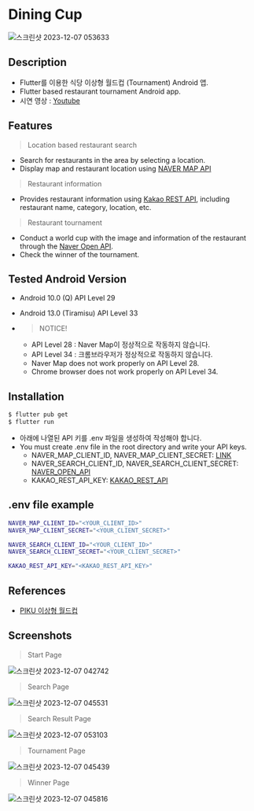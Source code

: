 # Dining Cup

![스크린샷 2023-12-07 053633](https://github.com/jrsky723/dining_cup/assets/67538999/ec2af127-c4c8-4afe-996b-5e59e42a64c4)

## Description

- Flutter를 이용한 식당 이상형 월드컵 (Tournament) Android 앱.
- Flutter based restaurant tournament Android app.
- 시연 영상 : [Youtube](https://www.youtube.com/watch?v=9cpY5qG6shI)

## Features

> Location based restaurant search

- Search for restaurants in the area by selecting a location.
- Display map and restaurant location using [NAVER MAP API](https://www.ncloud.com/product/applicationService/maps)

> Restaurant information

- Provides restaurant information using [Kakao REST API](https://developers.kakao.com/docs/latest/ko/local/common), including restaurant name, category, location, etc.

> Restaurant tournament

- Conduct a world cup with the image and information of the restaurant through the [Naver Open API](https://developers.naver.com/docs/serviceapi/search/blog/blog.md).
- Check the winner of the tournament.

## Tested Android Version

- Android 10.0 (Q) API Level 29
- Android 13.0 (Tiramisu) API Level 33

- > NOTICE!
  - API Level 28 : Naver Map이 정상적으로 작동하지 않습니다.
  - API Level 34 : 크롬브라우저가 정상적으로 작동하지 않습니다.
  - Naver Map does not work properly on API Level 28.
  - Chrome browser does not work properly on API Level 34.

## Installation

```bash
$ flutter pub get
$ flutter run
```

- 아래에 나열된 API 키를 .env 파일을 생성하여 작성해야 합니다.
- You must create .env file in the root directory and write your API keys.
  - NAVER_MAP_CLIENT_ID, NAVER_MAP_CLIENT_SECRET: [LINK](https://www.ncloud.com/product/applicationService/maps)
  - NAVER_SEARCH_CLIENT_ID, NAVER_SEARCH_CLIENT_SECRET: [NAVER_OPEN_API](https://developers.naver.com/apps/#/list)
  - KAKAO_REST_API_KEY: [KAKAO_REST_API](https://developers.kakao.com/docs/latest/ko/getting-started/app)

## .env file example

```bash
NAVER_MAP_CLIENT_ID="<YOUR_CLIENT_ID>"
NAVER_MAP_CLIENT_SECRET="<YOUR_CLIENT_SECRET>"

NAVER_SEARCH_CLIENT_ID="<YOUR_CLIENT_ID>"
NAVER_SEARCH_CLIENT_SECRET="<YOUR_CLIENT_SECRET>"

KAKAO_REST_API_KEY="<KAKAO_REST_API_KEY>"
```

## References

- [PIKU 이상형 월드컵](https://www.piku.co.kr/)

## Screenshots

> Start Page

![스크린샷 2023-12-07 042742](https://github.com/jrsky723/dining_cup/assets/67538999/598013c4-9725-4337-aa20-7ecbb609b571)

> Search Page

![스크린샷 2023-12-07 045531](https://github.com/jrsky723/dining_cup/assets/67538999/35a873af-6e8c-4ee1-9808-9d5030a19f35)

> Search Result Page

![스크린샷 2023-12-07 053103](https://github.com/jrsky723/dining_cup/assets/67538999/b46aa2c3-7f41-4611-9ef1-b0ac454b819f)

> Tournament Page

![스크린샷 2023-12-07 045439](https://github.com/jrsky723/dining_cup/assets/67538999/11819389-cb13-4a8e-9666-cda01ec5a882)

> Winner Page

![스크린샷 2023-12-07 045816](https://github.com/jrsky723/dining_cup/assets/67538999/515089ea-a945-4821-8de6-e45620284811)

